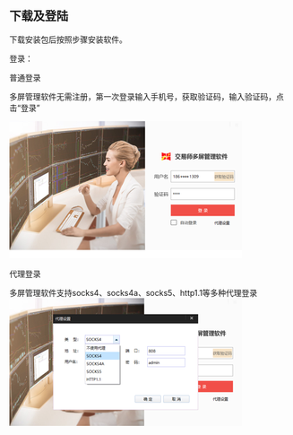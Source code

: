 ## 下载及登陆

下载安装包后按照步骤安装软件。

登录：

普通登录


多屏管理软件无需注册，第一次登录输入手机号，获取验证码，输入验证码，点击“登录”

![](/assets/110131.png)

代理登录

多屏管理软件支持socks4、socks4a、socks5、http1.1等多种代理登录
![](/assets/110132.png)